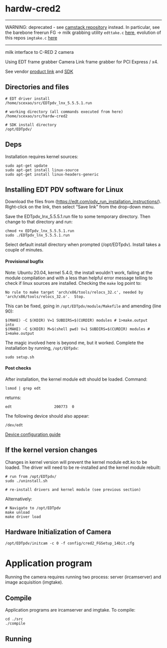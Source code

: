 # hardw-cred2

-----
WARNING: deprecated - see [camstack repository](https://github.com/scexao-org/camstack) instead.
In particular, see the barebone freerun FG -> milk grabbing utility `edttake.c` [here](https://github.com/scexao-org/camstack/blob/dev/src/edttake.c), evolution of this repos `imgtake.c` [here](https://github.com/milk-org/hardw-cred2/blob/master/src/imgtake.c)

-----

milk interface to C-RED 2 camera

Using EDT frame grabber Camera Link frame grabber for PCI Express / x4.

See vendor [product link](https://edt.com/product/visionlink-f4/) and [SDK](https://edt.com/file-category/pdv/)


## Directories and files

	# EDT driver install
	/home/scexao/src/EDTpdv_lnx_5.5.5.1.run
	
	# working directory (all commands executed from here)
	/home/scexao/src/hardw-cred2

	# SDK install directory
	/opt/EDTpdv/
	

## Deps

Installation requires kernel sources:

    sudo apt-get update
    sudo apt-get install linux-source
    sudo apt-get install linux-headers-generic


## Installing EDT PDV software for Linux

Download the files from (https://edt.com/pdv_run_installation_instructions/). Right-click on the link, then select “Save link” from the drop-down menu.
 
Save the EDTpdv_lnx_5.5.5.1.run file to some temporary directory. Then change to that directory and run:

    chmod +x EDTpdv_lnx_5.5.5.1.run
    sudo ./EDTpdv_lnx_5.5.5.1.run

Select default install directory when prompted (/opt/EDTpdv).
Install takes a couple of minutes.


#### Provisional bugfix

Note: Ubuntu 20.04, kernel 5.4.0, the install wouldn't work, failing at the module compilation and with a less than helpful error message telling to check if linux sources are installed. Checking the `make` log point to:

	No rule to make target 'arch/x86/tools/relocs_32.c', needed by 'arch/x86/tools/relocs_32.o'.  Stop.
	
This can be fixed, going in `/opt/EDTpdv/module/Makefile` and amending (line 90):

	$(MAKE) -C $(KDIR) V=1 SUBDIRS=$(CURDIR) modules # 1>make.output
	into
	$(MAKE) -C $(KDIR) M=$(shell pwd) V=1 SUBDIRS=$(CURDIR) modules # 1>make.output
	
The magic involved here is beyond me, but it worked.
Complete the installation by running, `/opt/EDTpdv`:

	sudo setup.sh
	
####  Post checks

After installation, the kernel module edt should be loaded. Command:

	lsmod | grep edt

returns:

	edt                   200773  0

The following device should also appear:

	/dev/edt

[Device configuration guide](https://edt.com/downloads/ad_config_guide/)



## If the kernel version changes

Changes in kernel version will prevent the kernel module edt.ko to be loaded. The driver will need to be re-installed and the kernel module rebuilt:

	# run from /opt/EDTpdv/
	sudo ./uninstall.sh
	
	# re-install drivers and kernel module (see previous section)

Alternatively:

	# Navigate to /opt/EDTpdv
	make unload
	make driver load

## Hardware Initialization of Camera

	/opt/EDTpdv/initcam -c 0 -f config/cred2_FGSetup_14bit.cfg 



# Application program

Running the camera requires running two process: server (ircamserver) and image acquisition (imgtake).

## Compile 

Application programs are ircamserver and imgtake. To compile:

	cd ./src
	./compile

## Running 
